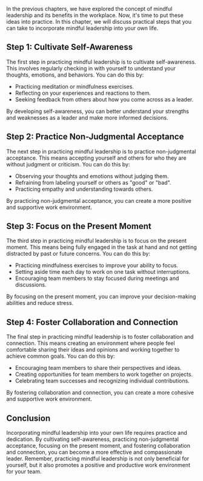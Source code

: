 
In the previous chapters, we have explored the concept of mindful leadership and its benefits in the workplace. Now, it's time to put these ideas into practice. In this chapter, we will discuss practical steps that you can take to incorporate mindful leadership into your own life.

Step 1: Cultivate Self-Awareness
--------------------------------

The first step in practicing mindful leadership is to cultivate self-awareness. This involves regularly checking in with yourself to understand your thoughts, emotions, and behaviors. You can do this by:

* Practicing meditation or mindfulness exercises.
* Reflecting on your experiences and reactions to them.
* Seeking feedback from others about how you come across as a leader.

By developing self-awareness, you can better understand your strengths and weaknesses as a leader and make more informed decisions.

Step 2: Practice Non-Judgmental Acceptance
------------------------------------------

The next step in practicing mindful leadership is to practice non-judgmental acceptance. This means accepting yourself and others for who they are without judgment or criticism. You can do this by:

* Observing your thoughts and emotions without judging them.
* Refraining from labeling yourself or others as "good" or "bad".
* Practicing empathy and understanding towards others.

By practicing non-judgmental acceptance, you can create a more positive and supportive work environment.

Step 3: Focus on the Present Moment
-----------------------------------

The third step in practicing mindful leadership is to focus on the present moment. This means being fully engaged in the task at hand and not getting distracted by past or future concerns. You can do this by:

* Practicing mindfulness exercises to improve your ability to focus.
* Setting aside time each day to work on one task without interruptions.
* Encouraging team members to stay focused during meetings and discussions.

By focusing on the present moment, you can improve your decision-making abilities and reduce stress.

Step 4: Foster Collaboration and Connection
-------------------------------------------

The final step in practicing mindful leadership is to foster collaboration and connection. This means creating an environment where people feel comfortable sharing their ideas and opinions and working together to achieve common goals. You can do this by:

* Encouraging team members to share their perspectives and ideas.
* Creating opportunities for team members to work together on projects.
* Celebrating team successes and recognizing individual contributions.

By fostering collaboration and connection, you can create a more cohesive and supportive work environment.

Conclusion
----------

Incorporating mindful leadership into your own life requires practice and dedication. By cultivating self-awareness, practicing non-judgmental acceptance, focusing on the present moment, and fostering collaboration and connection, you can become a more effective and compassionate leader. Remember, practicing mindful leadership is not only beneficial for yourself, but it also promotes a positive and productive work environment for your team.
